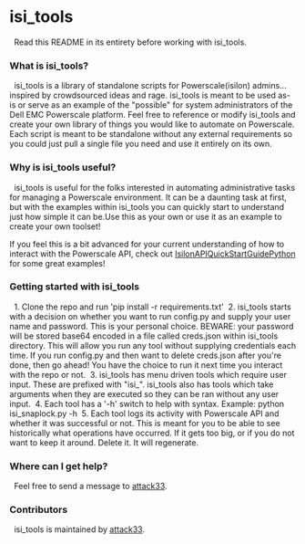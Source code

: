 <h1>isi_tools</h2> &nbsp;
Read this README in its entirety before working with isi_tools.&nbsp;

<h3>What is isi_tools?</h3>&nbsp;
isi_tools is a library of standalone scripts for Powerscale(isilon) admins... inspired by crowdsourced ideas and rage.&nbsp;isi_tools is meant to be used as-is or serve as an example of the "possible" for system administrators of the Dell EMC Powerscale platform. Feel free to reference or modify isi_tools and create your own library of things you would like to automate on Powerscale. Each script is meant to be standalone without any external requirements so you could just pull a single file you need and use it entirely on its own.

<h3>Why is isi_tools useful?</h3>&nbsp;
isi_tools is useful for the folks interested in automating administrative tasks for managing a Powerscale environment. It can be a daunting task at first, but with the examples within isi_tools you can quickly start to understand just how simple it can be.Use this as your own or use it as an example to create your own toolset!&nbsp;

If you feel this is a bit advanced for your current understanding of how to interact with the Powerscale API, check out <a href="https://github.com/j-sims/IsilonAPIQuickStartGuidePython">IsilonAPIQuickStartGuidePython</a> for some great examples!

<h3>Getting started with isi_tools</h3>&nbsp;
1. Clone the repo and run 'pip install -r requirements.txt'&nbsp;
2. isi_tools starts with a decision on whether you want to run config.py and supply your user name and password. This is your personal choice. BEWARE: your password will be stored base64 encoded in a file called creds.json within isi_tools directory. This will allow you run any tool without supplying credentials each time. If you run config.py and then want to delete creds.json after you're done, then go ahead! You have the choice to run it next time you interact with the repo or not.&nbsp;
3. isi_tools has menu driven tools which require user input. These are prefixed with "isi_". isi_tools also has tools which take arguments when they are executed so they can be ran without any user input.&nbsp;
4. Each tool has a '-h' switch to help with syntax. Example: python isi_snaplock.py -h&nbsp;
5. Each tool logs its activity with Powerscale API and whether it was successful or not. This is meant for you to be able to see historically what operations have occurred. If it gets too big, or if you do not want to keep it around. Delete it. It will regenerate.

<h3>Where can I get help?</h3>&nbsp;
Feel free to send a message to <a href="https://github.com/attack33">attack33</a>.

<h3>Contributors</h3>&nbsp;
isi_tools is maintained by <a href="https://github.com/attack33">attack33</a>.
